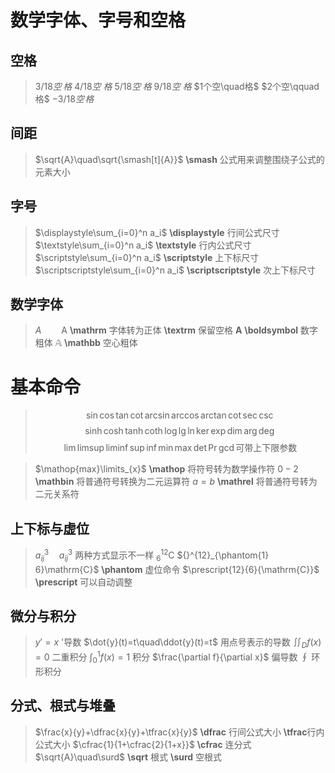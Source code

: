 # 数学字体、字号和空格
## 空格
> $3/18空\,格$
> $4/18空\:格$
> $5/18 空\;格$
> $9/18空\ 格$
> $1个空\quad格$
> $2个空\qquad格$
> $-3/18空\!格$
## 间距
> $\sqrt{A}\quad\sqrt{\smash[t]{A}}$               **\\smash** 公式用来调整围绕子公式的元素大小
## 字号
> $\displaystyle\sum_{i=0}^n a_i$ **\\displaystyle** ⾏间公式尺⼨
> $\textstyle\sum_{i=0}^n a_i$ **\\textstyle** ⾏内公式尺⼨
> $\scriptstyle\sum_{i=0}^n a_i$ **\\scriptstyle** 上下标尺寸
> $\scriptscriptstyle\sum_{i=0}^n a_i$ **\\scriptscriptstyle** 次上下标尺寸

## 数学字体
> $A \qquad \mathrm{A}$  **\\mathrm** 字体转为正体 **\\textrm** 保留空格
> $\boldsymbol{A}$ **\\boldsymbol** 数字粗体
> $\mathbb{A}$ **\\mathbb** 空心粗体

# 基本命令
> $$\sin \cos \tan \cot \arcsin \arccos \arctan \cot \sec \csc 
$$
> $$\sinh \cosh \tanh \coth \log \lg \ln \ker \exp \dim \arg \deg $$
>$$
\lim \limsup \liminf \sup \inf \min \max \det \Pr \gcd \mathrm{可带上下限参数}
$$ 

> $\mathop{max}\limits_{x}$ **\\mathop** 将符号转为数学操作符
> $0\mathbin{-}2$  **\\mathbin** 将普通符号转换为二元运算符
> $a\mathrel{=}b$ **\\mathrel** 将普通符号转为二元关系符

## 上下标与虚位
> $a^3_{ij} \quad a_{ij}{}^3$ 两种方式显示不一样
> ${}^{12}_{6}\mathrm{C}$  ${}^{12}_{\phantom{1} 6}\mathrm{C}$ **\\phantom** 虚位命令
> $\prescript{12}{6}{\mathrm{C}}$ **\\prescript** 可以自动调整
## 微分与积分
> $y'=x$  '导数
> $\dot{y}(t)=t\quad\ddot{y}(t)=t$ 用点号表示的导数
> $\iint_{D}f(x)=0$ 二重积分
> $\int_{0}^{1}f(x)=1$ 积分
> $\frac{\partial f}{\partial x}$ 偏导数
> $\oint$  环形积分

## 分式、根式与堆叠
> $\frac{x}{y}+\dfrac{x}{y}+\tfrac{x}{y}$ **\\dfrac** 行间公式大小 **\\tfrac**行内公式大小
> $\cfrac{1}{1+\cfrac{2}{1+x}}$ **\\cfrac** 连分式
> $\sqrt{A}\quad\surd$ **\\sqrt** 根式  **\\surd** 空根式














